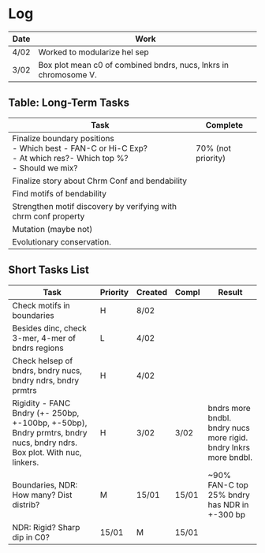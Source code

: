 # Log 
| Date | Work | 
|------|------|
| 4/02 | Worked to modularize hel sep | 
| 3/02 | Box plot mean c0 of combined bndrs, nucs, lnkrs in chromosome V. | 

## Table: Long-Term Tasks 
| Task                              |  Complete  |
| ----------------------------------| -----------|
| Finalize boundary positions<br> - Which best - FAN-C or Hi-C Exp?<br>- At which res?- Which top %? <br>- Should we mix?       |     70% (not priority)       |
| Finalize story about Chrm Conf and bendability | |
| Find motifs of bendability | |
| Strengthen motif discovery by verifying with chrm conf property |  |
| Mutation (maybe not) |  | 
| Evolutionary conservation. |  |

## Short Tasks List   
| Task | Priority | Created | Compl | Result | 
| -----|----------|---------|-------|--------|
| Check motifs in boundaries | H | 8/02 | | |
| Besides dinc, check 3-mer, 4-mer of bndrs regions | L | 4/02 | | |  
| Check helsep of bndrs, bndry nucs, bndry ndrs, bndry prmtrs | H | 4/02 | | |
| Rigidity - FANC Bndry (+- 250bp, +-100bp, +-50bp), Bndry prmtrs, bndry nucs, bndry ndrs. Box plot. With nuc, linkers. | H | 3/02 | 3/02 | bndrs more bndbl. bndry nucs more rigid. bndry lnkrs more bndbl. |
| Boundaries, NDR: How many? Dist distrib? | M | 15/01 | 15/01 | ~90% FAN-C top 25% bndry has NDR in +-300 bp |  
| NDR: Rigid? Sharp dip in C0? | 15/01 | M | 15/01 | | |